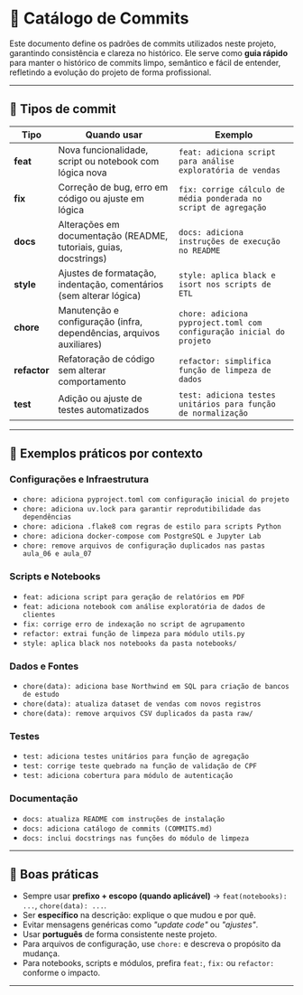# 📘 Catálogo de Commits

Este documento define os padrões de commits utilizados neste projeto, garantindo consistência e clareza no histórico. Ele serve como **guia rápido** para manter o histórico de commits limpo, semântico e fácil de entender, refletindo a evolução do projeto de forma profissional.

---

## 🔑 Tipos de commit

| Tipo       | Quando usar                                                                 | Exemplo                                                                 |
|------------|------------------------------------------------------------------------------|-------------------------------------------------------------------------|
| **feat**   | Nova funcionalidade, script ou notebook com lógica nova                     | `feat: adiciona script para análise exploratória de vendas`            |
| **fix**    | Correção de bug, erro em código ou ajuste em lógica                         | `fix: corrige cálculo de média ponderada no script de agregação`       |
| **docs**   | Alterações em documentação (README, tutoriais, guias, docstrings)           | `docs: adiciona instruções de execução no README`                      |
| **style**  | Ajustes de formatação, indentação, comentários (sem alterar lógica)         | `style: aplica black e isort nos scripts de ETL`                       |
| **chore**  | Manutenção e configuração (infra, dependências, arquivos auxiliares)        | `chore: adiciona pyproject.toml com configuração inicial do projeto`   |
| **refactor** | Refatoração de código sem alterar comportamento                           | `refactor: simplifica função de limpeza de dados`                      |
| **test**   | Adição ou ajuste de testes automatizados                                    | `test: adiciona testes unitários para função de normalização`          |

---

## 📂 Exemplos práticos por contexto

### Configurações e Infraestrutura
- `chore: adiciona pyproject.toml com configuração inicial do projeto`
- `chore: adiciona uv.lock para garantir reprodutibilidade das dependências`
- `chore: adiciona .flake8 com regras de estilo para scripts Python`
- `chore: adiciona docker-compose com PostgreSQL e Jupyter Lab`
- `chore: remove arquivos de configuração duplicados nas pastas aula_06 e aula_07`

### Scripts e Notebooks
- `feat: adiciona script para geração de relatórios em PDF`
- `feat: adiciona notebook com análise exploratória de dados de clientes`
- `fix: corrige erro de indexação no script de agrupamento`
- `refactor: extrai função de limpeza para módulo utils.py`
- `style: aplica black nos notebooks da pasta notebooks/`

### Dados e Fontes
- `chore(data): adiciona base Northwind em SQL para criação de bancos de estudo`
- `chore(data): atualiza dataset de vendas com novos registros`
- `chore(data): remove arquivos CSV duplicados da pasta raw/`

### Testes
- `test: adiciona testes unitários para função de agregação`
- `test: corrige teste quebrado na função de validação de CPF`
- `test: adiciona cobertura para módulo de autenticação`

### Documentação
- `docs: atualiza README com instruções de instalação`
- `docs: adiciona catálogo de commits (COMMITS.md)`
- `docs: inclui docstrings nas funções do módulo de limpeza`

---

## 📝 Boas práticas

- Sempre usar **prefixo + escopo (quando aplicável)** → `feat(notebooks): ...`, `chore(data): ...`.
- Ser **específico** na descrição: explique o que mudou e por quê.
- Evitar mensagens genéricas como *"update code"* ou *"ajustes"*.
- Usar **português** de forma consistente neste projeto.
- Para arquivos de configuração, use `chore:` e descreva o propósito da mudança.
- Para notebooks, scripts e módulos, prefira `feat:`, `fix:` ou `refactor:` conforme o impacto.

---
